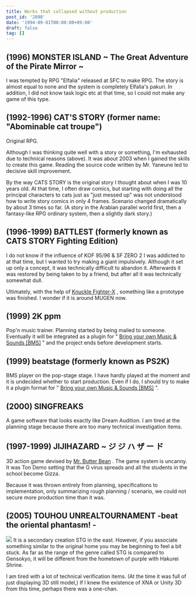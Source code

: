 ```yaml
---
title: Works that collapsed without production
post_id: '2898'
date: '1994-09-01T00:00:00+09:00'
draft: false
tag: []
---
```


## (1996) MONSTER ISLAND ~ The Great Adventure of the Pirate Mirror ~

I was tempted by RPG "Elfalia" released at SFC to make RPG. The story is almost equal to none and the system is completely Elfalia's pakuri. In addition, I did not know task logic etc at that time, so I could not make any game of this type.

## (1992-1996) CAT'S STORY (former name: "Abominable cat troupe")

Original RPG.

Although I was thinking quite well with a story or something, I'm exhausted due to technical reasons (above). It was about 2003 when I gained the skills to create this game. Reading the source code written by Mr. Yaneune led to decisive skill improvement.

By the way CATS STORY is the original story I thought about when I was 10 years old. At that time, I often draw comics, but starting with doing all the principal characters to cats just as "just messed up" was not understood how to write story comics in only 4 frames. Scenario changed dramatically by about 3 times so far. (A story in the Arabian parallel world first, then a fantasy-like RPG ordinary system, then a slightly dark story.)

## (1996-1999) BATTLEST (formerly known as CATS STORY Fighting Edition)

I do not know if the influence of KOF 95/96 & SF ZERO 2 I was addicted to at that time, but I wanted to try making a giant impulsively. Although it set up only a concept, it was technically difficult to abandon it. Afterwards it was restored by being taken to by a friend, but after all it was technically somewhat dull.

Ultimately, with the help of [Knuckle Fighter-X](http://www.vector.co.jp/soft/win95/game/se045045.html) , something like a prototype was finished. I wonder if it is around MUGEN now.

## (1999) 2K ppm

Pop'n music trainer. Planning started by being mailed to someone. Eventually it will be integrated as a plugin for " [Bring your own Music & Sounds \[BMS\]](/2993) " and the project ends before development starts.

## (1999) beatstage (formerly known as PS2K)

BMS player on the pop-stage stage. I have hardly played at the moment and it is undecided whether to start production. Even if I do, I should try to make it a plugin format for " [Bring your own Music & Sounds \[BMS\]](/2993) ".

## (2000) SINGFREAKS

A game software that looks exactly like Dream Audition. I am tired at the planning stage because there are too many technical investigation items.

## (1997-1999) JIJIHAZARD ~ ジ ジ ハ ザ ー ド

3D action game devised by [Mr. Butter Bean](http://mixi.jp/show_friend.pl?id=2308126) . The game system is uncanny. It was Ton Demo setting that the G virus spreads and all the students in the school become Gizza.

Because it was thrown entirely from planning, specifications to implementation, only summarizing rough planning / scenario, we could not secure more production time than it was.

## (2005) TOUHOU UNREALTOURNAMENT -beat the oriental phantasm! -

![](/wp-content/uploads/2013/11/Logo.png) It is a secondary creation STG in the east. However, if you associate something similar to the original home you may be beginning to feel a bit stuck. As far as the range of the genre called STG is compared to Gensokyo, it will be different from the hometown of purple with Hakurei Shrine.

I am tired with a lot of technical verification items. (At the time it was full of just displaying 3D still model,) If I knew the existence of XNA or Unity 3D from this time, perhaps there was a one-chan.